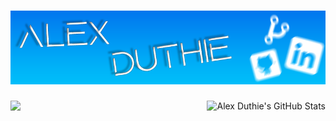 # [![Alex Duthie | GitHub Banner](https://raw.githubusercontent.com/AlexDuthie/AlexDuthie/main/images/github-banner.png)](https://www.linkedin.com/in/alexduthielnkdn/)



<a href="https://github.com/alexduthie">
  <img align="left" src="https://github-readme-stats.vercel.app/api/top-langs/?username=alexduthie&theme=light&hide_langs_below=1" />
</a>

<a href="https://github.com/alexduthie">
 <img align="right" src="https://github-readme-stats.vercel.app/api?username=alexduthie&show_icons=true&theme=light&line_height=27&layout=compact" alt="Alex Duthie's GitHub Stats"/>
</a>